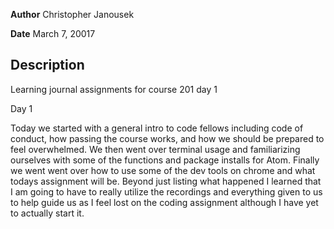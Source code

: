 **Author** Christopher Janousek

**Date** March 7, 20017

## Description
Learning journal assignments for course 201 day 1



Day 1

Today we started with a general intro to code fellows including code of conduct, how passing the course works, and how we should be prepared to feel overwhelmed. We then went over terminal usage and familiarizing ourselves with some of the functions and package installs for Atom. Finally we went went over how to use some of the dev tools on chrome and what todays assignment will be. Beyond just listing what happened I learned that I am going to have to really utilize the recordings and everything given to us to help guide us as I feel lost on the coding assignment although I have yet to actually start it.
